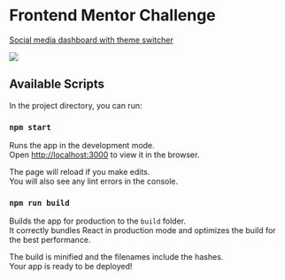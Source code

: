 # Frontend Mentor Challenge

[Social media dashboard with theme switcher](https://www.frontendmentor.io/challenges/social-media-dashboard-with-theme-switcher-6oY8ozp_H)

![](https://repository-images.githubusercontent.com/264284622/852b1d00-a81b-11ea-9297-0bad3d0be391)

## Available Scripts

In the project directory, you can run:

### `npm start`

Runs the app in the development mode.<br />
Open [http://localhost:3000](http://localhost:3000) to view it in the browser.

The page will reload if you make edits.<br />
You will also see any lint errors in the console.

### `npm run build`

Builds the app for production to the `build` folder.<br />
It correctly bundles React in production mode and optimizes the build for the best performance.

The build is minified and the filenames include the hashes.<br />
Your app is ready to be deployed!
